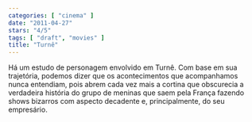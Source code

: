 ```yaml
---
categories: [ "cinema" ]
date: "2011-04-27"
stars: "4/5"
tags: [ "draft", "movies" ]
title: "Turnê"
---
```

Há um estudo de personagem envolvido em Turnê. Com base em sua
trajetória, podemos dizer que os acontecimentos que acompanhamos nunca
entendiam, pois abrem cada vez mais a cortina que obscurecia a verdadeira
história do grupo de meninas que saem pela França fazendo shows bizarros
com aspecto decadente e, principalmente, do seu empresário.
